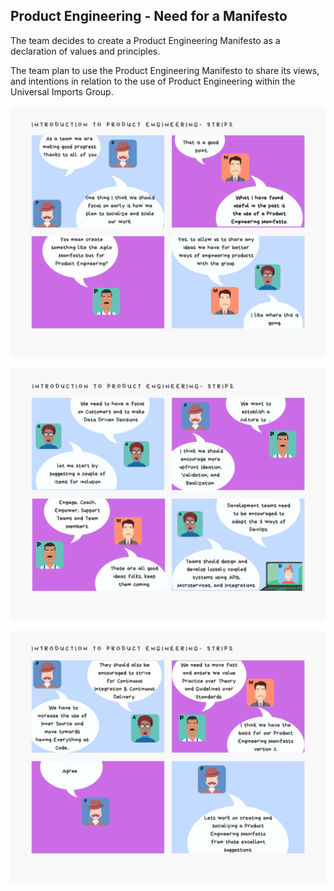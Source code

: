 ## Product Engineering - Need for a Manifesto

The team decides to create a Product Engineering Manifesto as a declaration of values and principles.

The team plan to use the Product Engineering Manifesto to share its views, and intentions in relation to the use of Product Engineering within the Universal Imports Group.

![](assets/intro-pe-strip2-page1.png)

![](assets/intro-pe-strip2-page2.png)

![](assets/intro-pe-strip2-page3.png)
